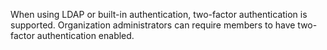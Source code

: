 When using LDAP or built-in authentication, two-factor authentication is supported. Organization administrators can require members to have two-factor authentication enabled.

